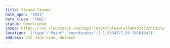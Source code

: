 ```yaml
---
title: Strand Cinema
date_open: "1931"
date_close: "1961"
status: Demolished
image: https://res.cloudinary.com/hpph/image/upload/v1596451153/hidinginplainsight/strand.svg
location: '{"type":"Point","coordinates":[-1.5334377,53.7818164]}'
address: 122 Jack Lane, Holbeck
---
```

